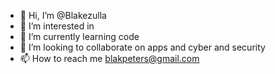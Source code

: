 - 👋 Hi, I’m @Blakezulla
- 👀 I’m interested in  
- 🌱 I’m currently learning code
- 💞️ I’m looking to collaborate on apps and cyber and security 
- 📫 How to reach me blakpeters@gmail.com


<!---
Blakezulla/Blakezulla is a ✨ special ✨ repository because its `README.md` (this file) appears on your GitHub profile.
You can click the Preview link to take a look at your changes.
--->
